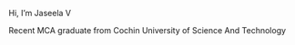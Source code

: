  Hi, I’m Jaseela V
 
 Recent MCA graduate from Cochin University of Science And Technology

<!---
jaseela2123/jaseela2123 is a ✨ special ✨ repository because its `README.md` (this file) appears on your GitHub profile.
You can click the Preview link to take a look at your changes.
--->
